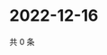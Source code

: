 # 2022-12-16

共 0 条

<!-- BEGIN WEIBO -->
<!-- 最后更新时间 Fri Dec 16 2022 04:14:13 GMT+0800 (China Standard Time) -->

<!-- END WEIBO -->
